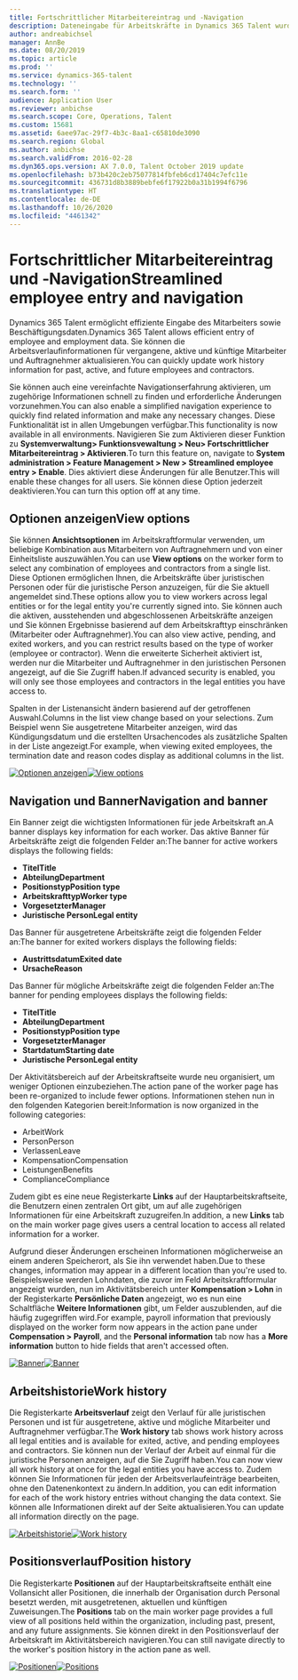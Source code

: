 ```yaml
---
title: Fortschrittlicher Mitarbeitereintrag und ‑Navigation
description: Dateneingabe für Arbeitskräfte in Dynamics 365 Talent wurde verbessert, um eine schnelle Eingabe für alle Mitarbeiter zu ermöglichen, und zwar für ehemalige, aktive und künftige Mitarbeiter. Vereinfachtes/konsolidiertes Navigationsmodell wurde aktualisiert, um zugehörige Informationen und Anzeigen rasch zu finden und erforderliche Aktualisierungen vornehmen zu können.
author: andreabichsel
manager: AnnBe
ms.date: 08/20/2019
ms.topic: article
ms.prod: ''
ms.service: dynamics-365-talent
ms.technology: ''
ms.search.form: ''
audience: Application User
ms.reviewer: anbichse
ms.search.scope: Core, Operations, Talent
ms.custom: 15681
ms.assetid: 6aee97ac-29f7-4b3c-8aa1-c65810de3090
ms.search.region: Global
ms.author: anbichse
ms.search.validFrom: 2016-02-28
ms.dyn365.ops.version: AX 7.0.0, Talent October 2019 update
ms.openlocfilehash: b73b420c2eb75077814fbfeb6cd17404c7efc11e
ms.sourcegitcommit: 436731d8b3889bebfe6f17922b0a31b1994f6796
ms.translationtype: HT
ms.contentlocale: de-DE
ms.lasthandoff: 10/26/2020
ms.locfileid: "4461342"
---
```

# <a name="streamlined-employee-entry-and-navigation"></a><span data-ttu-id="f780c-104">Fortschrittlicher Mitarbeitereintrag und ‑Navigation</span><span class="sxs-lookup"><span data-stu-id="f780c-104">Streamlined employee entry and navigation</span></span>

<span data-ttu-id="f780c-105">Dynamics 365 Talent ermöglicht effiziente Eingabe des Mitarbeiters sowie Beschäftigungsdaten.</span><span class="sxs-lookup"><span data-stu-id="f780c-105">Dynamics 365 Talent allows efficient entry of employee and employment data.</span></span> <span data-ttu-id="f780c-106">Sie können die Arbeitsverlaufinformationen für vergangene, aktive und künftige Mitarbeiter und Auftragnehmer aktualisieren.</span><span class="sxs-lookup"><span data-stu-id="f780c-106">You can quickly update work history information for past, active, and future employees and contractors.</span></span>

<span data-ttu-id="f780c-107">Sie können auch eine vereinfachte Navigationserfahrung aktivieren, um zugehörige Informationen schnell zu finden und erforderliche Änderungen vorzunehmen.</span><span class="sxs-lookup"><span data-stu-id="f780c-107">You can also enable a simplified navigation experience to quickly find related information and make any necessary changes.</span></span> <span data-ttu-id="f780c-108">Diese Funktionalität ist in allen Umgebungen verfügbar.</span><span class="sxs-lookup"><span data-stu-id="f780c-108">This functionality is now available in all environments.</span></span> <span data-ttu-id="f780c-109">Navigieren Sie zum Aktivieren dieser Funktion zu **Systemverwaltung> Funktionsvewaltung > Neu> Fortschrittlicher Mitarbeitereintrag > Aktivieren**.</span><span class="sxs-lookup"><span data-stu-id="f780c-109">To turn this feature on, navigate to **System administration > Feature Management > New > Streamlined employee entry > Enable**.</span></span> <span data-ttu-id="f780c-110">Dies aktiviert diese Änderungen für alle Benutzer.</span><span class="sxs-lookup"><span data-stu-id="f780c-110">This will enable these changes for all users.</span></span> <span data-ttu-id="f780c-111">Sie können diese Option jederzeit deaktivieren.</span><span class="sxs-lookup"><span data-stu-id="f780c-111">You can turn this option off at any time.</span></span>

## <a name="view-options"></a><span data-ttu-id="f780c-112">Optionen anzeigen</span><span class="sxs-lookup"><span data-stu-id="f780c-112">View options</span></span>

<span data-ttu-id="f780c-113">Sie können **Ansichtsoptionen** im Arbeitskraftformular verwenden, um beliebige Kombination aus Mitarbeitern von Auftragnehmern und von einer Einheitsliste auszuwählen.</span><span class="sxs-lookup"><span data-stu-id="f780c-113">You can use **View options** on the worker form to select any combination of employees and contractors from a single list.</span></span> <span data-ttu-id="f780c-114">Diese Optionen ermöglichen Ihnen, die Arbeitskräfte über juristischen Personen oder für die juristische Person anzuzeigen, für die Sie aktuell angemeldet sind.</span><span class="sxs-lookup"><span data-stu-id="f780c-114">These options allow you to view workers across legal entities or for the legal entity you're currently signed into.</span></span> <span data-ttu-id="f780c-115">Sie können auch die aktiven, ausstehenden und abgeschlossenen Arbeitskräfte anzeigen und Sie können Ergebnisse basierend auf dem Arbeitskrafttyp einschränken (Mitarbeiter oder Auftragnehmer).</span><span class="sxs-lookup"><span data-stu-id="f780c-115">You can also view active, pending, and exited workers, and you can restrict results based on the type of worker (employee or contractor).</span></span> <span data-ttu-id="f780c-116">Wenn die erweiterte Sicherheit aktiviert ist, werden nur die Mitarbeiter und Auftragnehmer in den juristischen Personen angezeigt, auf die Sie Zugriff haben.</span><span class="sxs-lookup"><span data-stu-id="f780c-116">If advanced security is enabled, you will only see those employees and contractors in the legal entities you have access to.</span></span>

<span data-ttu-id="f780c-117">Spalten in der Listenansicht ändern basierend auf der getroffenen Auswahl.</span><span class="sxs-lookup"><span data-stu-id="f780c-117">Columns in the list view change based on your selections.</span></span> <span data-ttu-id="f780c-118">Zum Beispiel wenn Sie ausgetretene Mitarbeiter anzeigen, wird das Kündigungsdatum und die erstellten Ursachencodes als zusätzliche Spalten in der Liste angezeigt.</span><span class="sxs-lookup"><span data-stu-id="f780c-118">For example, when viewing exited employees, the termination date and reason codes display as additional columns in the list.</span></span> 

<span data-ttu-id="f780c-119">[![Optionen anzeigen](./media/Worker-view-option.png)](./media/worker-view-option.png)</span><span class="sxs-lookup"><span data-stu-id="f780c-119">[![View options](./media/Worker-view-option.png)](./media/worker-view-option.png)</span></span>

## <a name="navigation-and-banner"></a><span data-ttu-id="f780c-120">Navigation und Banner</span><span class="sxs-lookup"><span data-stu-id="f780c-120">Navigation and banner</span></span>

<span data-ttu-id="f780c-121">Ein Banner zeigt die wichtigsten Informationen für jede Arbeitskraft an.</span><span class="sxs-lookup"><span data-stu-id="f780c-121">A banner displays key information for each worker.</span></span> <span data-ttu-id="f780c-122">Das aktive Banner für Arbeitskräfte zeigt die folgenden Felder an:</span><span class="sxs-lookup"><span data-stu-id="f780c-122">The banner for active workers displays the following fields:</span></span>

- <span data-ttu-id="f780c-123">**Titel**</span><span class="sxs-lookup"><span data-stu-id="f780c-123">**Title**</span></span>
- <span data-ttu-id="f780c-124">**Abteilung**</span><span class="sxs-lookup"><span data-stu-id="f780c-124">**Department**</span></span>
- <span data-ttu-id="f780c-125">**Positionstyp**</span><span class="sxs-lookup"><span data-stu-id="f780c-125">**Position type**</span></span>
- <span data-ttu-id="f780c-126">**Arbeitskrafttyp**</span><span class="sxs-lookup"><span data-stu-id="f780c-126">**Worker type**</span></span>
- <span data-ttu-id="f780c-127">**Vorgesetzter**</span><span class="sxs-lookup"><span data-stu-id="f780c-127">**Manager**</span></span>
- <span data-ttu-id="f780c-128">**Juristische Person**</span><span class="sxs-lookup"><span data-stu-id="f780c-128">**Legal entity**</span></span>

<span data-ttu-id="f780c-129">Das Banner für ausgetretene Arbeitskräfte zeigt die folgenden Felder an:</span><span class="sxs-lookup"><span data-stu-id="f780c-129">The banner for exited workers displays the following fields:</span></span>

- <span data-ttu-id="f780c-130">**Austrittsdatum**</span><span class="sxs-lookup"><span data-stu-id="f780c-130">**Exited date**</span></span>
- <span data-ttu-id="f780c-131">**Ursache**</span><span class="sxs-lookup"><span data-stu-id="f780c-131">**Reason**</span></span>

<span data-ttu-id="f780c-132">Das Banner für mögliche Arbeitskräfte zeigt die folgenden Felder an:</span><span class="sxs-lookup"><span data-stu-id="f780c-132">The banner for pending employees displays the following fields:</span></span>

- <span data-ttu-id="f780c-133">**Titel**</span><span class="sxs-lookup"><span data-stu-id="f780c-133">**Title**</span></span>
- <span data-ttu-id="f780c-134">**Abteilung**</span><span class="sxs-lookup"><span data-stu-id="f780c-134">**Department**</span></span>
- <span data-ttu-id="f780c-135">**Positionstyp**</span><span class="sxs-lookup"><span data-stu-id="f780c-135">**Position type**</span></span>
- <span data-ttu-id="f780c-136">**Vorgesetzter**</span><span class="sxs-lookup"><span data-stu-id="f780c-136">**Manager**</span></span>
- <span data-ttu-id="f780c-137">**Startdatum**</span><span class="sxs-lookup"><span data-stu-id="f780c-137">**Starting date**</span></span>
- <span data-ttu-id="f780c-138">**Juristische Person**</span><span class="sxs-lookup"><span data-stu-id="f780c-138">**Legal entity**</span></span>

<span data-ttu-id="f780c-139">Der Aktivitätsbereich auf der Arbeitskraftseite wurde neu organisiert, um weniger Optionen einzubeziehen.</span><span class="sxs-lookup"><span data-stu-id="f780c-139">The action pane of the worker page has been re-organized to include fewer options.</span></span> <span data-ttu-id="f780c-140">Informationen stehen nun in den folgenden Kategorien bereit:</span><span class="sxs-lookup"><span data-stu-id="f780c-140">Information is now organized in the following categories:</span></span> 

- <span data-ttu-id="f780c-141">Arbeit</span><span class="sxs-lookup"><span data-stu-id="f780c-141">Work</span></span>
- <span data-ttu-id="f780c-142">Person</span><span class="sxs-lookup"><span data-stu-id="f780c-142">Person</span></span>
- <span data-ttu-id="f780c-143">Verlassen</span><span class="sxs-lookup"><span data-stu-id="f780c-143">Leave</span></span>
- <span data-ttu-id="f780c-144">Kompensation</span><span class="sxs-lookup"><span data-stu-id="f780c-144">Compensation</span></span>
- <span data-ttu-id="f780c-145">Leistungen</span><span class="sxs-lookup"><span data-stu-id="f780c-145">Benefits</span></span>
- <span data-ttu-id="f780c-146">Compliance</span><span class="sxs-lookup"><span data-stu-id="f780c-146">Compliance</span></span>

<span data-ttu-id="f780c-147">Zudem gibt es eine neue Registerkarte **Links** auf der Hauptarbeitskraftseite, die Benutzern einen zentralen Ort gibt, um auf alle zugehörigen Informationen für eine Arbeitskraft zuzugreifen.</span><span class="sxs-lookup"><span data-stu-id="f780c-147">In addition, a new **Links** tab on the main worker page gives users a central location to access all related information for a worker.</span></span>

<span data-ttu-id="f780c-148">Aufgrund dieser Änderungen erscheinen Informationen möglicherweise an einem anderen Speicherort, als Sie ihn verwendet haben.</span><span class="sxs-lookup"><span data-stu-id="f780c-148">Due to these changes, information may appear in a different location than you're used to.</span></span> <span data-ttu-id="f780c-149">Beispielsweise werden Lohndaten, die zuvor im Feld Arbeitskraftformular angezeigt wurden, nun im Aktivitätsbereich unter **Kompensation > Lohn** in der Registerkarte **Persönliche Daten** angezeigt, wo es nun eine Schaltfläche **Weitere Informationen** gibt, um Felder auszublenden, auf die häufig zugegriffen wird.</span><span class="sxs-lookup"><span data-stu-id="f780c-149">For example, payroll information that previously displayed on the worker form now appears in the action pane under **Compensation > Payroll**, and the **Personal information** tab now has a **More information** button to hide fields that aren't accessed often.</span></span>

<span data-ttu-id="f780c-150">[![Banner](./media/Banner.png)](./media/Banner.png)</span><span class="sxs-lookup"><span data-stu-id="f780c-150">[![Banner](./media/Banner.png)](./media/Banner.png)</span></span>

## <a name="work-history"></a><span data-ttu-id="f780c-151">Arbeitshistorie</span><span class="sxs-lookup"><span data-stu-id="f780c-151">Work history</span></span>

<span data-ttu-id="f780c-152">Die Registerkarte **Arbeitsverlauf** zeigt den Verlauf für alle juristischen Personen und ist für ausgetretene, aktive und mögliche Mitarbeiter und Auftragnehmer verfügbar.</span><span class="sxs-lookup"><span data-stu-id="f780c-152">The **Work history** tab shows work history across all legal entities and is available for exited, active, and pending employees and contractors.</span></span> <span data-ttu-id="f780c-153">Sie können nun der Verlauf der Arbeit auf einmal für die juristische Personen anzeigen, auf die Sie Zugriff haben.</span><span class="sxs-lookup"><span data-stu-id="f780c-153">You can now view all work history at once for the legal entities you have access to.</span></span> <span data-ttu-id="f780c-154">Zudem können Sie Informationen für jeden der Arbeitsverlaufeinträge bearbeiten, ohne den Datenenkontext zu ändern.</span><span class="sxs-lookup"><span data-stu-id="f780c-154">In addition, you can edit information for each of the work history entries without changing the data context.</span></span> <span data-ttu-id="f780c-155">Sie können alle Informationen direkt auf der Seite aktualisieren.</span><span class="sxs-lookup"><span data-stu-id="f780c-155">You can update all information directly on the page.</span></span> 

<span data-ttu-id="f780c-156">[![Arbeitshistorie](./media/Worker-work-history.png)](./media/Worker-work-history.png)</span><span class="sxs-lookup"><span data-stu-id="f780c-156">[![Work history](./media/Worker-work-history.png)](./media/Worker-work-history.png)</span></span>

## <a name="position-history"></a><span data-ttu-id="f780c-157">Positionsverlauf</span><span class="sxs-lookup"><span data-stu-id="f780c-157">Position history</span></span>

<span data-ttu-id="f780c-158">Die Registerkarte **Positionen** auf der Hauptarbeitskraftseite enthält eine Vollansicht aller Positionen, die innerhalb der Organisation durch Personal besetzt werden, mit ausgetretenen, aktuellen und künftigen Zuweisungen.</span><span class="sxs-lookup"><span data-stu-id="f780c-158">The **Positions** tab on the main worker page provides a full view of all positions held within the organization, including past, present, and any future assignments.</span></span> <span data-ttu-id="f780c-159">Sie können direkt in den Positionsverlauf der Arbeitskraft im Aktivitätsbereich navigieren.</span><span class="sxs-lookup"><span data-stu-id="f780c-159">You can still navigate directly to the worker's position history in the action pane as well.</span></span>

<span data-ttu-id="f780c-160">[![Positionen](./media/Worker-position-history.png)](./media/Worker-position-history.png)</span><span class="sxs-lookup"><span data-stu-id="f780c-160">[![Positions](./media/Worker-position-history.png)](./media/Worker-position-history.png)</span></span>

